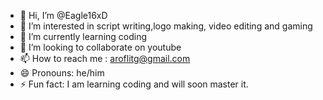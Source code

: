 - 👋 Hi, I’m @Eagle16xD
- 👀 I’m interested in script writing,logo making, video editing and gaming
- 🌱 I’m currently learning coding
- 💞️ I’m looking to collaborate on youtube
- 📫 How to reach me : aroflitg@gmail.com
- 😄 Pronouns: he/him
- ⚡ Fun fact: I am learning coding and will soon master it.

<!---
Eagle16xD/Eagle16xD is a ✨ special ✨ repository because its `README.md` (this file) appears on your GitHub profile.
You can click the Preview link to take a look at your changes.
--->
